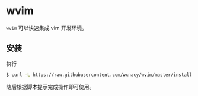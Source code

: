 # wvim

`wvim` 可以快速集成 vim 开发环境。

## 安装

执行

```bash
$ curl -L https://raw.githubusercontent.com/wxnacy/wvim/master/install.sh | bash
```

随后根据脚本提示完成操作即可使用。
